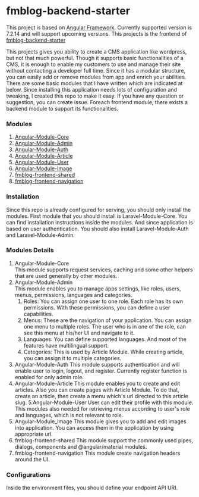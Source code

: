 # fmblog-backend-starter

This project is based on [Angular Framework](https://github.com/angular/angular).
Currently supported version is 7.2.14 and will support upcoming versions. This projects
is the frontend of [fmblog-backend-starter](https://github.com/bwqr/fmblog-backend-starter)

This projects gives you ability to create a CMS application like wordpress, but not that much powerful.
Though it supports basic functionalities of a CMS, it is enough to enable my customers
to use and manage their site without contacting a developer full time.
Since it has a modular structure, you can easily add or remove modules
from app and enrich your abilities. There are some basic modules that I have written which are
indicated at below. Since installing this application needs lots of configuration and tweaking, I created this repo
to make it easy. If you have any question or suggestion, you can create issue. Foreach frontend module,
there exists a backend module to support its functionalities.


### Modules
1. [Angular-Module-Core](https://github.com/bwqr/Angular-Module-Core)
2. [Angular-Module-Admin](https://github.com/bwqr/Angular-Module-Admin)
3. [Angular-Module-Auth](https://github.com/bwqr/Angular-Module-Auth)
4. [Angular-Module-Article](https://github.com/bwqr/Angular-Module-Article)
5. [Angular-Module-User](https://github.com/bwqr/Angular-Module-User)
6. [Angular-Module-Image](https://github.com/bwqr/Angular-Module-Image)
7. [fmblog-frontend-shared](https://github.com/bwqr/fmblog-frontend-shared)
8. [fmblog-frontend-navigation](https://github.com/bwqr/fmblog-frontend-navigation)

### Installation
Since this repo is already configured for serving, you should only install the modules.
First module that you should install is Laravel-Module-Core. You can find installation 
instructions inside the modules. And since application is based on user authentication.
You should also install Laravel-Module-Auth and Laravel-Module-Admin.

### Modules Details
1. Angular-Module-Core  
This module supports request services, caching and
some other helpers that are used generally by other modules.
2. Angular-Module-Admin  
This module enables you to manage apps settings, like roles, users, menus, permissions,
languages and categories. 
   1. Roles: You can assign one user to one role. Each role has its own permissions. With these permissions, you can define a user capabilities.
   2. Menus: These are the navigation of your application. You can assign one menu to multiple roles.
   The user who is in one of the role, can see this menu at his/her UI and navigate to it.
   3. Languages: You can define supported languages. And most of the features have multilingual support.
   4. Categories: This is used by Article Module. While creating article, you can assign it to multiple categories.
3. Angular-Module-Auth
This module supports authentication and will enable user to login, logout, and register. Currently register function is enabled for only admin role.
4. Angular-Module-Article
This module enables you to create and edit articles. Also you can create pages with Article Module.
To do that, create an article, then create a menu which's url directed to this article slug.
5.Angular-Module-User
User can edit their profile with this module. This modules also needed for retrieving 
menus according to user's role and languages, which is not relevant to role.
6. Angular-Module_Image
This module gives you to add and edit images into application. You can access them in the
application by using appropriate url.
7. fmblog-frontend-shared
This module support the commonly used pipes, dialogs, components and @angular/material modules.
8. fmblog-frontend-navigation
This module create navigation headers around the UI.
### Configurations

Inside the environment files, you should define your endpoint API URI.